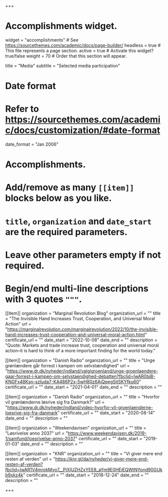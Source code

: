 +++
# Accomplishments widget.
widget = "accomplishments"  # See https://sourcethemes.com/academic/docs/page-builder/
headless = true  # This file represents a page section.
active = true  # Activate this widget? true/false
weight = 70  # Order that this section will appear.

title = "Media"
subtitle = "Selected media participation"

# Date format
#   Refer to https://sourcethemes.com/academic/docs/customization/#date-format
date_format = "Jan 2006"

# Accomplishments.
#   Add/remove as many `[[item]]` blocks below as you like.
#   `title`, `organization` and `date_start` are the required parameters.
#   Leave other parameters empty if not required.
#   Begin/end multi-line descriptions with 3 quotes `"""`.

[[item]]
  organization = "Marginal Revolution Blog"
  organization_url = ""
  title = "The Invisible Hand Increases Trust, Cooperation, and Universal Moral Action"
  url = "https://marginalrevolution.com/marginalrevolution/2022/10/the-invisible-hand-increases-trust-cooperation-and-universal-moral-action.html"
  certificate_url = ""
  date_start = "2022-10-08"
  date_end = ""
  description = "Quote: Markets and trade increase trust, cooperation and universal moral action–it is hard to think of a more important finding for the world today."

[[item]]
  organization = "Danish Radio"
  organization_url = ""
  title = "Unge grønlændere går forrest i kampen om selvstændighed"
  url = "https://www.dr.dk/nyheder/indland/valgigroenland/unge-groenlaendere-gaar-forrest-i-kampen-om-selvstaendighed-debatten?fbclid=IwAR0bjB-KNGFx48Ksn-szIuda7-KA486P2x-5wH80z6AiQeegSitSKYfku60"
  certificate_url = ""
  date_start = "2021-04-01"
  date_end = ""
  description = ""

[[item]]
  organization = "Danish Radio"
  organization_url = ""
  title = "Hvorfor vil grønlænderne løsrive sig fra Danmark?"
  url = "https://www.dr.dk/nyheder/indland/video-hvorfor-vil-groenlaenderne-loesrive-sig-fra-danmark"
  certificate_url = ""
  date_start = "2020-08-14"
  date_end = ""
  description = ""

[[item]]
  organization = "Weekendavisen"
  organization_url = ""
  title = "Løsrivelse anno 2037"
  url = "https://www.weekendavisen.dk/2019-1/samfund/loesrivelse-anno-2037"
  certificate_url = ""
  date_start = "2019-01-03"
  date_end = ""
  description = ""
  
[[item]] 
organization = "KNR" 
organization_url = "" 
title = "Vi giver mere end resten af verden" 
url = "https://knr.gl/da/nyheder/vi-giver-mere-end-resten-af-verden?fbclid=IwAR1V4mrokMyo7__PiXIUZHZxYEE8_aYm9E0HEjEQWtNYond90GUkb9xkz4k" 
certificate_url = "" 
date_start = "2018-12-24" 
date_end = "" 
description = ""

+++
